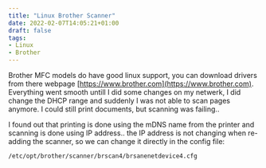 ```yaml
---
title: "Linux Brother Scanner"
date: 2022-02-07T14:05:21+01:00
draft: false
tags:
- Linux
- Brother
---
```


Brother MFC models do have good linux support, you can download drivers from there webpage [https://www.brother.com](https://www.brother.com). Everything went smooth untill I did some changes on my netwerk, I did change the DHCP range and suddenly I was not able to scan pages anymore. I could still print documents, but scanning was failing..

I found out that printing is done using the mDNS name from the printer and scanning is done using IP address.. the IP address is not changing when re-adding the scanner, so we can change it directly in the config file:

```
/etc/opt/brother/scanner/brscan4/brsanenetdevice4.cfg
```
